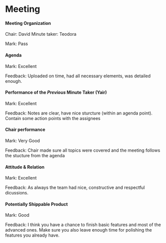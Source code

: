 # Meeting

#### Meeting Organization


Chair: David
Minute taker: Teodora

Mark: Pass

#### Agenda 

Mark: Excellent

Feedback: Uploaded on time, had all necessary elements, was detailed enough.


#### Performance of the *Previous* Minute Taker (Yair)

Mark: Excellent

Feedback: Notes are clear, have nice sturcture (within an agenda point). Contain some action points with the assignees


#### Chair performance

Mark: Very Good

Feedback: Chair made sure all topics were covered and the meeting follows the stucture from the agenda

#### Attitude & Relation

Mark: Excellent

Feedback: As always the team had nice, constructive and respectful dicussions.


#### Potentially Shippable Product

Mark: Good

Feedback: I think you have a chance to finish basic features and most of the advanced ones. Make sure you also leave enough time for polishing the features you already have. 


